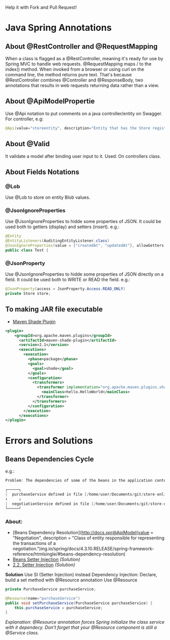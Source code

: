 Help it with Fork and Pull Request!

# Java Spring Annotations

## About @RestController and @RequestMapping
When a class is flagged as a @RestController, meaning it's ready for use by Spring MVC to handle web requests. @RequestMapping maps / to the index() method. When invoked from a browser or using curl on the command line, the method returns pure text. That's because @RestController combines @Controller and @ResponseBody, two annotations that results in web requests returning data rather than a view.

## About @ApiModelPropertie
Use @Api notation to put comments on a java controller/entity on Swagger.
For controller, e.g:
```java
@Api(value="storeentity", description="Entity that has the Store register attributes")
```

## About @Valid
It validate a model after binding user input to it. Used: On controllers class.

## About Fields Notations
### @Lob
Use @Lob to store on entity Blob values.

### @JsonIgnoreProperties
Use @JsonIgnoreProperties to hidde some properties of JSON. It could be used both to getters (display) and setters (insert).
e.g.:
```java
@Entity
@EntityListeners(AuditingEntityListener.class)
@JsonIgnoreProperties(value = {"createdAt", "updatedAt"}, allowGetters = true)
public class Test {
```

### @JsonProperty
Use @JsonIgnoreProperties to hidde some properties of JSON directly on a field. It could be used both to WRITE or READ the field.
e.g.:
```java
@JsonProperty(access = JsonProperty.Access.READ_ONLY)
private Store store;
```

## To making JAR file executable
- [Maven Shade Plugin](https://maven.apache.org/plugins/maven-shade-plugin/)
```xml
<plugin>
    <groupId>org.apache.maven.plugins</groupId>
      <artifactId>maven-shade-plugin</artifactId>
      <version>2.1</version>
      <executions>
        <execution>
          <phase>package</phase>
          <goals>
            <goal>shade</goal>
          </goals>
          <configuration>
            <transformers>
              <transformer implementation="org.apache.maven.plugins.shade.resource.ManifestResourceTransformer">
                <mainClass>hello.HelloWorld</mainClass>
              </transformer>
            </transformers>
          </configuration>
        </execution>
      </executions>
</plugin>
```
# Errors and Solutions

## Beans Dependencies Cycle

e.g.:
```java
Problem: The dependencies of some of the beans in the application context form a cycle

┌─────┐
|  purchaseService defined in file [/home/user/Documents/git/store-online/target/store-online-1.0.0/WEB-INF/classes/br/com/usr/store/services/PurchaseService.class]
↑     ↓
|  negotiationService defined in file [/home/user/Documents/git/store-online/target/store-online-1.0.0/WEB-INF/classes/br/com/usr/store/services/services/NegotiationService.class]
└─────┘
```
### About:
- [Beans Dependency Resolution](http://docs.spr@ApiModel(value = "Negotiation", description = "Class of entity responsible for representing the transactions of a negotiation.")ing.io/spring/docs/4.3.10.RELEASE/spring-framework-reference/htmlsingle/#beans-dependency-resolution)
- [Beans Setter Injection](https://docs.spring.io/spring/docs/4.3.10.RELEASE/spring-framework-reference/htmlsingle/#beans-setter-injection) _(Solution)_
- [2.2. Setter Injection](https://www.baeldung.com/spring-annotations-resource-inject-autowire) _(Solution)_

**Solution**
Use SI (Setter Injection) instead Dependency Injection: Declare, build a set method with @Resource annotation
Use @Resource
```java
private PurchaseService purchaseService;

@Resource(name="purchaseService")
public void setPurchaseService(PurchaseService purchaseService) {
    this.purchaseService = purchaseService;
}
```
_Explanation: @Resource annotation forces Spring initialize the class service with it dependecy. Don't forget that your @Resource component is still a @Service class._
